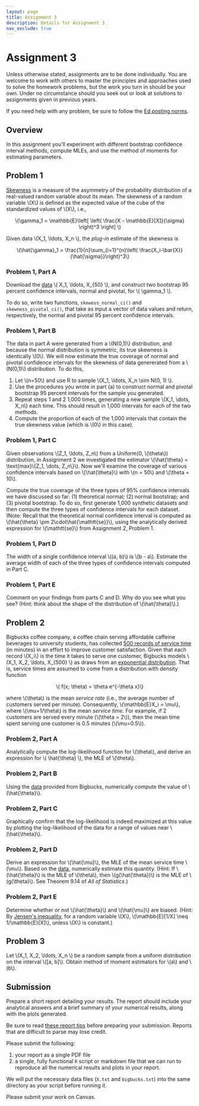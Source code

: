 ```yaml
---
layout: page
title: Assignment 3
description: Details for Assignment 3. 
nav_exclude: true
---
```

<head>
	<script src="https://cdn.mathjax.org/mathjax/latest/MathJax.js?config=TeX-AMS-MML_HTMLorMML" type="text/javascript"></script>
</head>

# Assignment 3

Unless otherwise stated, assignments are to be done individually.
You are welcome to work with others to master the principles and approaches used to
solve the homework problems, but the work you turn in should be your own.
Under no circumstance should you seek out or look at solutions to assignments given in previous years.

If you need help with any problem, be sure to follow the [Ed posting norms](../ed_tips).

## Overview

In this assignment you'll experiment with different bootstrap confidence
interval methods, compute MLEs, and use the method of moments for estimating
parameters.

## Problem 1

<p>
    <a href="http://en.wikipedia.org/wiki/Skewness">Skewness</a> is a measure of
    the asymmetry of the probability distribution of a
    real-valued random variable about its mean.
    The skewness of a random variable \(X\) is defined as the expected value of
    the cube of the standardized values of \(X\), i.e.,
</p>
<p align="center">
    \(\gamma_1 = \mathbb{E}\left[
        \left( \frac{X - \mathbb{E}[X]}{\sigma} \right)^3
    \right] \)
</p>

<p>
    Given data \(X_1, \ldots, X_n \), the <i>plug-in</i> estimate of the
    skewness is
    </p>
<p align="center">
    \(\hat{\gamma}_1 = \frac{1}{n}\sum_{i=1}^{n}\left(
    \frac{X_i-\bar{X}}{\hat{\sigma}}\right)^3\)
</p>

### Problem 1, Part A

<p>
Download the <a href="../assets/hw3/X.txt">data</a> \( X_1, \ldots, X_{50} \),
        and construct two bootstrap 95 percent confidence intervals, normal and pivotal,
        for \( \gamma_1 \).
</p>

To do so, write two functions, `skewess_normal_ci()` and `skewness_pivotal_ci()`,
that take as input a vector of data values and return, respectively, the
normal and pivotal 95 percent confidence intervals.


### Problem 1, Part B

<p>
The data in part A were generated from a \(N(0,1)\) distribution, and
          because the normal distribution is symmetric, its true skewness is identically \(0\).
        We will now estimate the true coverage of normal and pivotal confidence intervals for the
          skewness of data genererated from a \(N(0,1)\) distribution.
          To do this,
        <ol>
            <li>Let \(n=50\) and use <span class="code">R</span>  to sample
                \(X_1, \ldots, X_n \sim N(0, 1) \).
            </li>
            <li>Use the procedures you wrote in part (a) to construct
                    normal and pivotal bootstrap 95 percent intervals for the sample you generated.
            </li>
            <li>
                Repeat steps 1 and 2 1,000 times, generating a new sample
                \(X_1, \dots, X_n\) each time. This should result in 1,000 intervals for each
                of the two methods.
            </li>
            <li>
                Compute the proportion of each of the 1,000 intervals that contain the
                true skewness value (which is \(0\) in this case).
            </li>
        </ol>
</p>

### Problem 1, Part C

<p>
  Given observations \(Z_1, \ldots, Z_n\) from a Uniform(0, \(\theta\))
  distribution, in Assignment 2 we investigated the estimator
  \(\hat{\theta} = \text{max}\{Z_1, \dots, Z_n\}\).
  Now we'll examine the coverage of various confidence intervals
  based on \(\hat{\theta}\) with \(n = 50\) and \(\theta = 10\).
</p>

<p>
    Compute the true coverage of the three types of 95% confidence intervals we
    have discussed so far: (1) theoretical normal; (2) normal bootstrap; and (3)
    pivotal bootstrap.
    To do so, first generate 1,000 synthetic datasets and then compute the three
    types of confidence intervals for each dataset.
    (Note: Recall that the theoretical normal confidence interval is computed as
    \(\hat{\theta} \pm 2\cdot\hat{\mathtt{se}}\), using the analytically derived
    expression for \(\mathtt{se}\) from Assignment 2, Problem 1.
</p>

### Problem 1, Part D

<p>
    The width of a single confidence interval \((a, b)\) is \(b - a\).
    Estimate the average width of each of the three types of confidence
    intervals computed in Part C.
</p>

### Problem 1, Part E

<p>
    Comment on your findings from parts C and D. Why do you see what you see?
    (Hint: think about the shape of the distribution of \(\hat{\theta}\).)
</p>


## Problem 2

<p>
    Bigbucks coffee company, a coffee chain serving affordable caffeine
    beverages to university students, has collected
    <a href="../assets/hw3/bigbucks.txt">500 records of service time</a> (in minutes)
    in an effort to improve customer satisfaction. Given that each record
    \(X_i\) is the time it takes to serve one customer, Bigbucks models
    \(X_1, X_2, \ldots, X_{500} \) as draws from an
    <a href="http://en.wikipedia.org/wiki/Exponential_distribution">exponential
        distribution</a>. That is, service times are assumed to come from a distribution
        with density function
</p>

<p align="center">
    \( f(x; \theta) = \theta e^{-\theta x}\)
</p>

<p>
    where \(\theta\) is the mean <i>service rate</i> (i.e., the average number of
    customers served per minute). Consequently, \(\mathbb{E}X_i = \mu\), where \(\mu=1/\theta\) is the mean
    <i>service time</i>. For example, if 2 customers are served every minute (\(\theta
    = 2\)), then the mean time spent serving one customer is 0.5 minutes
    (\(\mu=0.5\)).
</p>

### Problem 2, Part A

<p>
    Analytically compute the log-likelihood function for \(\theta\), and derive an
        expression for \( \hat{\theta} \),
        the <span class="code">MLE</span> of \(\theta\).
</p>

### Problem 2, Part B

<p>
    Using the <a href="../assets/hw3/bigbucks.txt">data</a> provided from
        Bigbucks, numerically compute the value of \(\hat{\theta}\).
</p>

### Problem 2, Part C

<p>
    Graphically confirm that the log-likelihood is indeed maximized at this
        value by plotting the log-likelihood of the data for a range of values
        near \(\hat{\theta}\).
</p>

### Problem 2, Part D

<p>
    Derive an expression for \(\hat{\mu}\), the MLE of the
        mean service time \(\mu\). Based on the <a href="../assets/hw3/bigbucks.txt">data</a>,
        numerically estimate this quantity.
        (Hint: If \(\hat{\theta}\) is the MLE of \(\theta\), then \(g(\hat{\theta})\) is the MLE of
        \(g(\theta)\). See Theorem 9.14 of <i>All of Statistics</i>.)
</p>

### Problem 2, Part E

<p>
    Determine whether or not \(\hat{\theta}\) and \(\hat{\mu}\) are biased.
    (Hint: By <a href="http://en.wikipedia.org/wiki/Jensen%27s_inequality">Jensen's inequality</a>,
    for a random variable \(X\), \(\mathbb{E}[1/X] \neq  1/\mathbb{E}[X]\), unless \(X\) is constant.)
</p>

## Problem 3

<p>
    Let \(X_1, X_2, \ldots, X_n \) be a random sample from a uniform distribution
    on the interval \([a, b]\). Obtain method of moment estimators for \(a\)
    and \(b\).
</p>

## Submission

Prepare a short report detailing your results. The report should include
your analytical answers and a brief summary of your numerical results, along
with the plots generated.

Be sure to read [these report tips](report_tips.md) before preparing your submission. 
Reports that are difficult to parse may lose credit. 

Please submit the following:
1. your report as a single PDF file
2. a single, fully functional `R` script or markdown file that we can run to reproduce all the numerical results and plots in your report.

We will put the necessary data files (`X.txt` and `bigbucks.txt`) into the same directory as your script before running it.

Please submit your work on Canvas.

